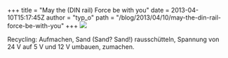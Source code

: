 +++
title = "May the (DIN rail) Force be with you"
date = 2013-04-10T15:17:45Z
author = "typ_o"
path = "/blog/2013/04/10/may-the-din-rail-force-be-with-you"
+++
![](https://flipdot.org/blog/uploads/force.jpg)  
  
Recycling: Aufmachen, Sand (Sand? Sand\!) rausschütteln, Spannung von 24
V auf 5 V und 12 V umbauen, zumachen.
